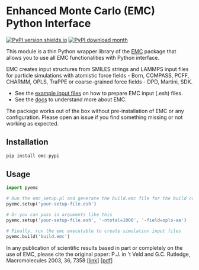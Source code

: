 # Enhanced Monte Carlo (EMC) Python Interface

[![PyPI version shields.io](https://img.shields.io/pypi/v/emc-pypi.svg?style=for-the-badge&logo=PyPI&logoColor=blue)](https://pypi.python.org/pypi/emc-pypi/)
[![PyPI download month](https://img.shields.io/pypi/dm/emc-pypi.svg?style=for-the-badge&logo=PyPI)](https://pypi.python.org/pypi/emc-pypi/)

This module is a thin Python wrapper library of the [EMC](http://montecarlo.sourceforge.net/emc/Welcome.html) package that allows you to use all EMC functionalities with Python interface.

EMC creates input structures from SMILES strings and LAMMPS input files for particle simulations with atomistic force fields - Born, COMPASS, PCFF, CHARMM, OPLS, TraPPE or coarse-grained force fields - DPD, Martini, SDK.

- See the [example input files](https://github.com/kevinshen56714/emc-pypi/tree/main/pyemc/emc/examples/setup) on how to prepare EMC input (.esh) files.
- See the [docs](https://github.com/kevinshen56714/emc-pypi/blob/main/pyemc/emc/docs/emc.pdf) to understand more about EMC.

The package works out of the box without pre-installation of EMC or any configuration. Please open an issue if you find something missing or not working as expected.

## Installation

```bash
pip install emc-pypi
```

## Usage

```python
import pyemc

# Run the emc_setup.pl and generate the build.emc file for the build command
pyemc.setup('your-setup-file.esh')

# Or you can pass in arguments like this
pyemc.setup('your-setup-file.esh', '-ntotal=1000', '-field=opls-aa')

# Finally, run the emc executable to create simulation input files
pyemc.build('build.emc')
```

In any publication of scientific results based in part or completely on the use of EMC, please cite the original paper:
P.J. in 't Veld and G.C. Rutledge, Macromolecules 2003, 36, 7358 [[link](https://pubs.acs.org/doi/full/10.1021/ma0346658)] [[pdf](https://pubs.acs.org/doi/pdf/10.1021/ma0346658)]
